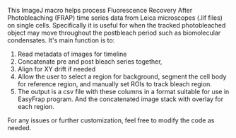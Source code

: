 This ImageJ macro helps process Fluorescence Recovery After Photobleaching (FRAP) time series data from Leica microscopes (.lif files) on single cells. Specifically it is useful for when the tracked photobleached object may move throughout the postbleach period such as biomolecular condensates. It's main function is to:

1. Read metadata of images for timeline
2. Concatenate pre and post bleach series together,
3. Align for XY drift if needed
4. Allow the user to select a region for background, segment the cell body for reference region, and manually set ROIs to track bleach region.
5. The output is a csv file with these columns in a format suitable for use in EasyFrap program. And the concatenated image stack with overlay for each region. 

For any issues or further customization, feel free to modify the code as needed.
